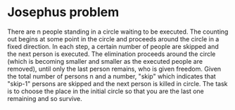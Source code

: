 # Josephus problem 

There are n people standing in a circle waiting to be executed. The counting out begins at some point in the circle and
proceeds around the circle in a fixed direction. In each step, a certain number of people are skipped and the next
person is executed. The elimination proceeds around the circle (which is becoming smaller and smaller as the executed
people are removed), until only the last person remains, who is given freedom. Given the total number of persons n and
a number, "skip" which indicates that "skip-1" persons are skipped and the next person is killed in circle. The task is
to choose the place in the initial circle so that you are the last one remaining and so survive.

